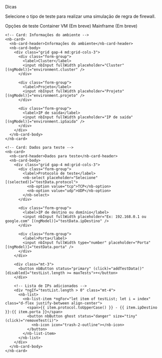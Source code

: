 <div class="container">

  <!-- Card de Dicas -->
  <nb-card class="mb-4">
    <nb-card-header>Dicas</nb-card-header>
    <nb-card-body>
      <p>Selecione o tipo de teste para realizar uma simulação de regra de firewall.</p>
    </nb-card-body>
  </nb-card>

  <!-- Dropdown de Opções de Teste -->
  <div class="w-full mb-4">
    <label class="label">Opções de teste</label>
    <nb-select placeholder="Selecione" [(selected)]="selectedTestType" (selectedChange)="onTestTypeChange()">
      <nb-option value="container">Container</nb-option>
      <nb-option value="vm" disabled>VM (Em breve)</nb-option>
      <nb-option value="mainframe" disabled>Mainframe (Em breve)</nb-option>
    </nb-select>
  </div>

  <!-- Cards de informações (mostram apenas se tipo de teste for Container) -->
  <div *ngIf="selectedTestType === 'container'" class="mt-4 space-y-4">

    <!-- Card: Informações do ambiente -->
    <nb-card>
      <nb-card-header>Informações do ambiente</nb-card-header>
      <nb-card-body>
        <div class="grid gap-4 md:grid-cols-3">
          <div class="form-group">
            <label>Cluster</label>
            <input nbInput fullWidth placeholder="Cluster" [(ngModel)]="environment.cluster" />
          </div>

          <div class="form-group">
            <label>Projeto</label>
            <input nbInput fullWidth placeholder="Projeto" [(ngModel)]="environment.projeto" />
          </div>

          <div class="form-group">
            <label>IP de saída</label>
            <input nbInput fullWidth placeholder="IP de saída" [(ngModel)]="environment.ipSaida" />
          </div>
        </div>
      </nb-card-body>
    </nb-card>

    <!-- Card: Dados para teste -->
    <nb-card>
      <nb-card-header>Dados para teste</nb-card-header>
      <nb-card-body>
        <div class="grid gap-4 md:grid-cols-3">
          <div class="form-group">
            <label>Protocolo de teste</label>
            <nb-select placeholder="Selecione" [(selected)]="testData.protocol">
              <nb-option value="tcp">TCP</nb-option>
              <nb-option value="udp">UDP</nb-option>
            </nb-select>
          </div>

          <div class="form-group">
            <label>IP de destino ou domínio</label>
            <input nbInput fullWidth placeholder="Ex: 192.168.0.1 ou google.com" [(ngModel)]="testData.ipDestino" />
          </div>

          <div class="form-group">
            <label>Porta</label>
            <input nbInput fullWidth type="number" placeholder="Porta" [(ngModel)]="testData.porta" />
          </div>
        </div>

        <div class="mt-3">
          <button nbButton status="primary" (click)="addTestData()" [disabled]="testList.length >= maxTests">+</button>
        </div>

        <!-- Lista de IPs adicionados -->
        <div *ngIf="testList.length > 0" class="mt-4">
          <nb-list>
            <nb-list-item *ngFor="let item of testList; let i = index" class="d-flex justify-between align-center">
              <span>{{ item.protocol.toUpperCase() }} - {{ item.ipDestino }}:{{ item.porta }}</span>
              <button nbButton ghost status="danger" size="tiny" (click)="removeTest(i)">
                <nb-icon icon="trash-2-outline"></nb-icon>
              </button>
            </nb-list-item>
          </nb-list>
        </div>
      </nb-card-body>
    </nb-card>

  </div>
</div>

